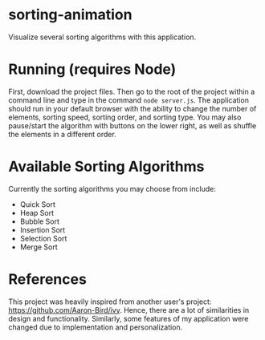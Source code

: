 # sorting-animation
Visualize several sorting algorithms with this application.

# Running (requires Node)
First, download the project files. Then go to the root of the project within a command line and type in the command `node server.js`.
The application should run in your default browser with the ability to change the number of elements, sorting speed, sorting order, and sorting type.
You may also pause/start the algorithm with buttons on the lower right, as well as shuffle the elements in a different order.

# Available Sorting Algorithms
Currently the sorting algorithms you may choose from include: 
- Quick Sort
- Heap Sort
- Bubble Sort
- Insertion Sort
- Selection Sort
- Merge Sort

# References
This project was heavily inspired from another user's project: https://github.com/Aaron-Bird/ivy. Hence, there are a lot of similarities
in design and functionality. Similarly, some features of my application were changed due to implementation and personalization.
